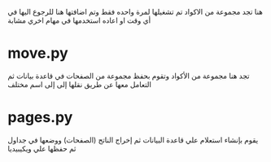 هنا تجد مجموعة من  الاكواد تم تشغيلها لمرة واحده فقط وتم اضافتها هنا للرجوع اليها في أي وقت او اعاده استخدمها في مهام اخري مشابة


# move.py
تجد هنا مجموعة من  الأكواد وتقوم بحفظ مجموعة من  الصفحات في قاعدة بيانات ثم التعامل معها عن طريق نقلها إلى إلى اسم مختلف

# pages.py
يقوم بإنشاء استعلام علي قاعدة البيانات ثم إخراج الناتج (الصفحات) ووضعها في جداول ثم حفظها علي ويكيبيديا
